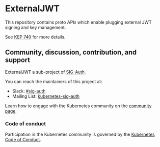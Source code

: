 # ExternalJWT

This repository contains proto APIs which enable plugging external JWT signing and key management.

See [KEP 740](https://github.com/kubernetes/enhancements/tree/master/keps/sig-auth/740-service-account-external-signing) for more details.

## Community, discussion, contribution, and support

ExternalJWT a sub-project of [SIG-Auth](https://github.com/kubernetes/community/tree/master/sig-auth).

You can reach the maintainers of this project at:

- Slack: [#sig-auth](https://kubernetes.slack.com/messages/sig-auth)
- Mailing List: [kubernetes-sig-auth](https://groups.google.com/forum/#!forum/kubernetes-sig-auth)

Learn how to engage with the Kubernetes community on the [community page](http://kubernetes.io/community/).

### Code of conduct

Participation in the Kubernetes community is governed by the [Kubernetes Code of Conduct](code-of-conduct.md).